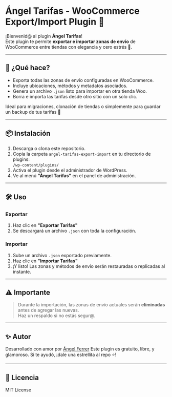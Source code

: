 # Ángel Tarifas - WooCommerce Export/Import Plugin 🚚

¡Bienvenid@ al plugin **Ángel Tarifas**!  
Este plugin te permite **exportar e importar zonas de envío** de WooCommerce entre tiendas con elegancia y cero estrés 💅.

---

## 🧠 ¿Qué hace?

- Exporta todas las zonas de envío configuradas en WooCommerce.
- Incluye ubicaciones, métodos y metadatos asociados.
- Genera un archivo `.json` listo para importar en otra tienda Woo.
- Borra e importa las tarifas desde otro sitio con un solo clic.

Ideal para migraciones, clonación de tiendas o simplemente para guardar un backup de tus tarifas 💾

---

## 📦 Instalación

1. Descarga o clona este repositorio.
2. Copia la carpeta `angel-tarifas-export-import` en tu directorio de plugins:  
   `/wp-content/plugins/`
3. Activa el plugin desde el administrador de WordPress.
4. Ve al menú **"Ángel Tarifas"** en el panel de administración.

---

## 🛠️ Uso

### Exportar

1. Haz clic en **"Exportar Tarifas"**
2. Se descargará un archivo `.json` con toda la configuración.

### Importar

1. Sube un archivo `.json` exportado previamente.
2. Haz clic en **"Importar Tarifas"**
3. ¡Y listo! Las zonas y métodos de envío serán restauradas o replicadas al instante.

---

## ⚠️ Importante

> Durante la importación, las zonas de envío actuales serán **eliminadas** antes de agregar las nuevas.  
Haz un respaldo si no estás segur@.

---

## ✨ Autor

Desarrollado con amor por [Ángel Ferrer](https://github.com/Angelsegundof)
Este plugin es gratuito, libre, y glamoroso. Si te ayudó, ¡dale una estrellita al repo ⭐!

---

## 📜 Licencia

MIT License
